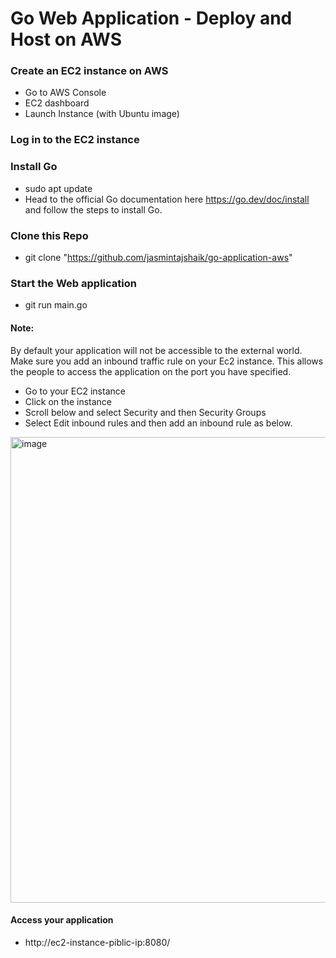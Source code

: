 # Go Web Application - Deploy and Host on AWS

### Create an EC2 instance on AWS
* Go to AWS Console
* EC2 dashboard
* Launch Instance (with Ubuntu image)
### Log in to the EC2 instance
### Install Go
* sudo apt update
* Head to the official Go documentation here https://go.dev/doc/install and follow the steps to install Go.
### Clone this Repo
* git clone "https://github.com/jasmintajshaik/go-application-aws"
### Start the Web application
* git run main.go
#### Note: 
By default your application will not be accessible to the external world. Make sure you add an inbound traffic rule on your Ec2 instance. This allows the people to access the application on the port you have specified.
* Go to your EC2 instance
* Click on the instance
* Scroll below and select Security and then Security Groups
* Select Edit inbound rules and then add an inbound rule as below.
<img width="745" alt="image" src="https://github.com/jasmintajshaik/go-application-aws/assets/47131213/a7bc71c8-1dc4-4e77-9c9a-99592cb1e127">

#### Access your application
* http://ec2-instance-piblic-ip:8080/
